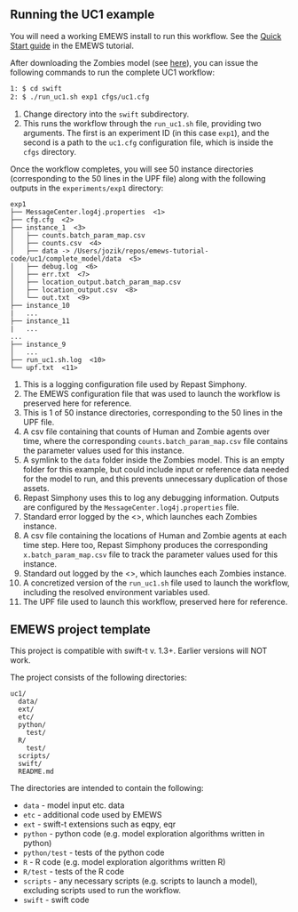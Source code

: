 Running the UC1 example
----
You will need a working EMEWS install to run this workflow. See the [Quick Start guide][tutorial quickstart] in the EMEWS tutorial.

After downloading the Zombies model (see [here](https://github.com/emews/emews-tutorial-code/blob/main/README.md)), you can issue the following commands to run the complete UC1 workflow:


````bash
1: $ cd swift
2: $ ./run_uc1.sh exp1 cfgs/uc1.cfg
````
1. Change directory into the `swift` subdirectory.
2. This runs the workflow through the `run_uc1.sh` file, providing two arguments. The first is an experiment ID (in this case `exp1`), and the second is a path to the `uc1.cfg` configuration file, which is inside the `cfgs` directory.

Once the workflow completes, you will see 50 instance directories (corresponding to the 50 lines in the UPF file) along with the following outputs in the `experiments/exp1` directory:

````
exp1
├── MessageCenter.log4j.properties  <1>
├── cfg.cfg  <2>
├── instance_1  <3>
│   ├── counts.batch_param_map.csv
│   ├── counts.csv  <4>
│   ├── data -> /Users/jozik/repos/emews-tutorial-code/uc1/complete_model/data  <5>
│   ├── debug.log  <6>
│   ├── err.txt  <7>
│   ├── location_output.batch_param_map.csv
│   ├── location_output.csv  <8>
│   └── out.txt  <9>
├── instance_10
|   ...
├── instance_11
|   ...
...
├── instance_9
│   ...
├── run_uc1.sh.log  <10>
└── upf.txt  <11>
````
1. This is a logging configuration file used by Repast Simphony.
2. The EMEWS configuration file that was used to launch the workflow is preserved here for reference.
3. This is 1 of 50 instance directories, corresponding to the 50 lines in the UPF file.
4. A csv file containing that counts of Human and Zombie agents over time, where the corresponding `counts.batch_param_map.csv` file contains the parameter values used for this instance.
5. A symlink to the `data` folder inside the Zombies model. This is an empty folder for this example, but could include input or reference data needed for the model to run, and this prevents unnecessary duplication of those assets.
6. Repast Simphony uses this to log any debugging information. Outputs are configured by the `MessageCenter.log4j.properties` file.
7. Standard error logged by the <<repast-app-annot>>, which launches each Zombies instance.
8. A csv file containing the locations of Human and Zombie agents at each time step. Here too, Repast Simphony produces the  corresponding `x.batch_param_map.csv` file to track the parameter values used for this instance.
9. Standard out logged by the <<repast-app-annot>>, which launches each Zombies instance.
10. A concretized version of the `run_uc1.sh` file used to launch the workflow, including the resolved environment variables used.
11. The UPF file used to launch this workflow, preserved here for reference.


EMEWS project template
-----------------------

This project is compatible with swift-t v. 1.3+. Earlier
versions will NOT work.

The project consists of the following directories:

```
uc1/
  data/
  ext/
  etc/
  python/
    test/
  R/
    test/
  scripts/
  swift/
  README.md
```
The directories are intended to contain the following:

 * `data` - model input etc. data
 * `etc` - additional code used by EMEWS
 * `ext` - swift-t extensions such as eqpy, eqr
 * `python` - python code (e.g. model exploration algorithms written in python)
 * `python/test` - tests of the python code
 * `R` - R code (e.g. model exploration algorithms written R)
 * `R/test` - tests of the R code
 * `scripts` - any necessary scripts (e.g. scripts to launch a model), excluding
    scripts used to run the workflow.
 * `swift` - swift code


[tutorial url]: https://emews.org/emews-tutorial/
[tutorial quickstart]: https://emews.org/emews-tutorial/#quickstart